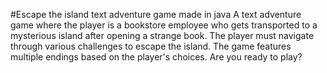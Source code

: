 #Escape the island text adventure game made in java
 A text adventure game where the player is a bookstore employee who gets transported to a mysterious island after opening a strange book. 
  The player must navigate through various challenges to escape the island. 
 The game features multiple endings based on the player's choices. Are you ready to play?
